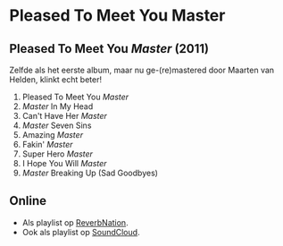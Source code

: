 # Pleased To Meet You Master

## Pleased To Meet You _Master_ (2011)

Zelfde als het eerste album, maar nu ge-(re)mastered door Maarten van Helden, klinkt echt beter!

1. Pleased To Meet You _Master_
2. _Master_ In My Head
3. Can't Have Her _Master_
4. _Master_ Seven Sins
5. Amazing _Master_
6. Fakin' _Master_
7. Super Hero _Master_
8. I Hope You Will _Master_
9. _Master_ Breaking Up (Sad Goodbyes)

## Online

* Als playlist op [ReverbNation](http://www.reverbnation.com/playlist/view_playlist/3282143?page_object=artist_795369).
* Ook als playlist op [SoundCloud](https://soundcloud.com/bunch-of-bunk/sets/difficult-2nd).
